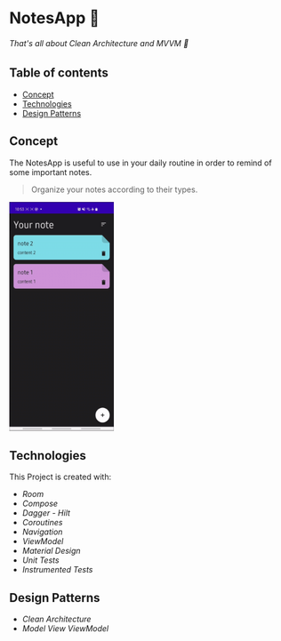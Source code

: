 # NotesApp 📎
###### That's all about Clean Architecture and MVVM 🤩
## Table of contents
* [Concept](#concept)
* [Technologies](#technologies)
* [Design Patterns](#designpatterns)

## Concept

The NotesApp is useful to use in your daily routine in order to remind of some important notes.
  
> Organize your notes according to their types.
 
<img src="https://github.com/rodrigoliveirac/NotesApp/blob/main/Screen-Recording.gif" width="188" height="412">
	
## Technologies
This Project is created with:
* *Room*
* *Compose*
* *Dagger - Hilt*
* *Coroutines*
* *Navigation*
* *ViewModel*
* *Material Design*
* *Unit Tests*
* *Instrumented Tests*

## Design Patterns
* *Clean Architecture*
* *Model View ViewModel*
